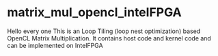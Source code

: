 # matrix_mul_opencl_intelFPGA
Hello every one
This is an Loop Tiling (loop nest optimization) based OpenCL Matrix Multiplication.
It contains host code and kernel code and can be implemented on IntelFPGA
